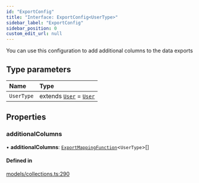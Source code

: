 ```yaml
---
id: "ExportConfig"
title: "Interface: ExportConfig<UserType>"
sidebar_label: "ExportConfig"
sidebar_position: 0
custom_edit_url: null
---
```


You can use this configuration to add additional columns to the data
exports

## Type parameters

| Name | Type |
| :------ | :------ |
| `UserType` | extends [`User`](../types/User) = [`User`](../types/User) |

## Properties

### additionalColumns

• **additionalColumns**: [`ExportMappingFunction`](ExportMappingFunction)<`UserType`\>[]

#### Defined in

[models/collections.ts:290](https://github.com/Camberi/firecms/blob/2d60fba/src/models/collections.ts#L290)
